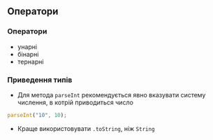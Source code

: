 ## Оператори

### Оператори

-   унарні
-   бінарні
-   тернарні

### Приведення типів

-   Для метода `parseInt` рекомендується явно вказувати систему числення, в котрій приводиться число

```js
parseInt("10", 10);
```

-   Краще використовувати `.toString`, ніж `String`
